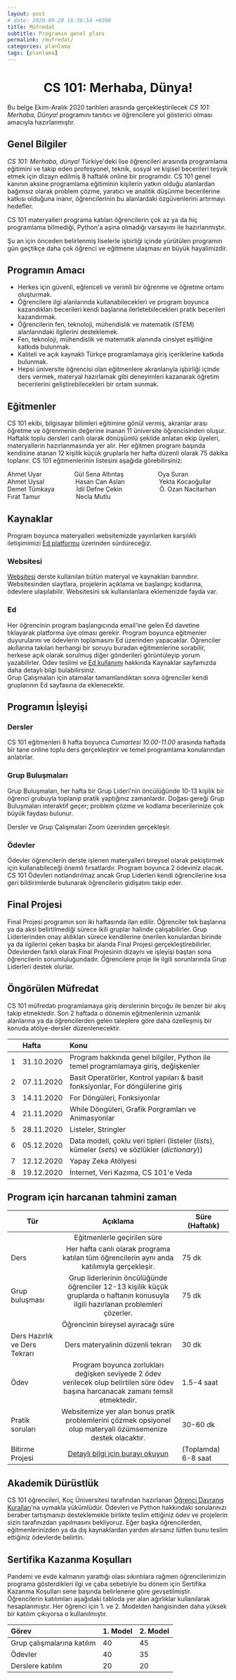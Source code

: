 ```yaml
---
layout: post
# date: 2020-09-20 16:36:54 +0300
title: Müfredat
subtitle: Programın genel planı
permalink: /mufredat/
categories: planlama
tags: [planlama]
---
```


<!--
    syllabus
    sample syllabi:
        - Turkish wording example: http://dosya.marmara.edu.tr/eng/cse/documents/syllabus_tr/fall/CSE1141_S_v2018.pdf
        - Last Kolt python syllabus, Spring '20: https://docs.google.com/document/d/10-ILVxuiD2Z7EAe4U5yC0csZoMzXN1moNFj6m6pW_yY
-->

<center>
<h1> CS 101: Merhaba, Dünya!
</h1>
</center>

Bu belge Ekim-Aralık 2020 tarihleri arasında gerçekleştirilecek _CS 101: Merhaba, Dünya!_    programını tanıtıcı ve öğrencilere yol gösterici olması amacıyla hazırlanmıştır.

## Genel Bilgiler

_CS 101: Merhaba, dünya!_ Türkiye'deki lise öğrencileri arasında programlama eğitimini ve takip eden profesyonel, teknik, sosyal ve kişisel becerileri teşvik etmek için dizayn edilmiş 8 haftalık online bir programdır. CS 101 genel kanının aksine programlama eğitiminin kişilerin yatkın olduğu alanlardan bağımsız olarak problem çözme, yaratıcı ve analitik düşünme becerilerine katkısı olduğuna inanır, öğrencilerinin bu alanlardaki özgüvenlerini artırmayı hedefler.

CS 101 materyalleri programa katılan öğrencilerin çok az ya da hiç programlama bilmediği, Python'a aşina olmadığı varsayımı ile hazırlanmıştır.

Şu an için önceden belirlenmiş liselerle işbirliği içinde yürütülen programın gün geçtikçe daha çok öğrenci ve eğitmene ulaşması en büyük hayalimizdir.

## Programın Amacı

- Herkes için güvenli, eğlenceli ve verimli bir öğrenme ve öğretme ortamı oluşturmak.
- Öğrencilere ilgi alanlarında kullanabilecekleri ve program boyunca kazandıkları becerileri kendi başlarına ilerletebilecekleri pratik becerileri kazandırmak.
- Öğrencilerin fen, teknoloji, mühendislik ve matematik (STEM) alanlarındaki ilgilerini desteklemek.
- Fen, teknoloji, mühendislik ve matematik alanında cinsiyet eşitliğine katkıda bulunmak.
- Kaliteli ve açık kaynaklı Türkçe programlamaya giriş içeriklerine katkıda bulunmak.
- Hepsi üniversite öğrencisi olan eğitmenlere akranlarıyla işbirliği içinde ders vermek, materyal hazırlamak gibi deneyimleri kazanarak öğretim becerilerini geliştirebilecekleri bir ortam sunmak.

## Eğitmenler

<!-- may refactor this bit to a more About like page -->

CS 101 ekibi, bilgisayar bilimleri eğitimine gönül vermiş, akranlar arası öğretme ve öğrenmenin değerine inanan 11 üniversite öğrencisinden oluşur. Haftalık toplu dersleri canlı olarak dönüşümlü şekilde anlatan ekip üyeleri, materyallerin hazırlanmasında yer alır. Her eğitmen program başında kendisine atanan 12 <!-- todo: add exact number --> kişilik küçük gruplarla her hafta düzenli olarak 75 dakika toplanır. CS 101 eğitmenlerinin listesini aşağıda görebilirsiniz:

<!-- table didn't go well here -->

Ahmet Uyar&emsp;&emsp;&emsp;&emsp;&emsp; Gül Sena Altıntaş &emsp;&emsp;&emsp;&emsp;&emsp; Oya Suran  
Ahmet Uysal &emsp;&emsp;&emsp;&emsp;&ensp; Hasan Can Aslan &emsp;&emsp;&emsp;&emsp;&emsp; Yekta Kocaoğullar  
Demet Tümkaya &emsp;&emsp;&emsp; İdil Defne Çekin &emsp;&emsp;&emsp;&emsp;&emsp;&ensp; Ö. Ozan Nacitarhan  
Fırat Tamur&emsp;&emsp;&emsp;&emsp;&emsp;&ensp; Necla Mutlu

## Kaynaklar

Program boyunca materyalleri websitemizde yayınlarken karşılıklı iletişimimizi [Ed platformu](#h-ed) üzerinden sürdüreceğiz.

### Websitesi

<!-- add link later -->

[Websitesi](https://cs101-merhabadunya.github.io/) derste kullanılan bütün materyal ve kaynakları barındırır. Websitesinden slaytlara, <!--ders kayıtlarına, ?--> projelerin açıklama ve başlangıç kodlarına, ödevlere ulaşılabilir. Websitesini sık kullanılanlara eklemenizde fayda var.

### Ed

Her öğrencinin program başlangıcında email'ine gelen Ed davetine tıklayarak platforma üye olması gerekir. Program boyunca eğitmenler duyurularını ve ödevlerin toplamasını Ed üzerinden yapacaklar. Öğrenciler akıllarına takılan herhangi bir soruyu buradan eğitmenlerine sorabilir, herkese açık olarak sorulmuş diğer gönderileri görüntüleyip yorum yazabilirler. Ödev teslimi ve [Ed kullanımı](/kaynaklar/ed-rehberi) hakkında Kaynaklar sayfamızda daha detaylı bilgi bulabilirsiniz.  
Grup Çalışmaları için atamalar tamamlandıktan sonra öğrenciler kendi gruplarının Ed sayfasına da eklenecektir.

<!-- todo: add Ed help sheet as hyperlink -->

## Programın İşleyişi

### Dersler

CS 101 eğitmenleri 8 hafta boyunca *Cumartesi 10.00-11.00* arasında haftada bir tane online toplu ders gerçekleştirir ve temel programlama konularından anlatırlar. 

### Grup Buluşmaları

Grup Buluşmaları, her hafta bir Grup Lideri'nin öncülüğünde 10-13 kişilik bir öğrenci grubuyla toplanıp pratik yaptığınız zamanlardır. Doğası gereği Grup Buluşmaları interaktif geçer; problem çözme ve kodlama becerilerinize çok büyük faydası bulunur.

Dersler ve Grup Çalışmaları Zoom üzerinden gerçekleşir.

### Ödevler

Ödevler öğrencilerin derste işlenen materyalleri bireysel olarak pekiştirmek için kullanabileceği önemli fırsatlardır. Program boyunca 2 ödeviniz olacak. CS 101 Ödevleri notlandırılmaz ancak Grup Liderleri kendi öğrencilerine kısa geri bildirimlerde bulunarak öğrencilerin gidişatını takip eder.

## Final Projesi

Final Projesi programın son iki haftasında ilan edilir. Öğrenciler tek başlarına ya da aksi belirtilmediği sürece ikili gruplar halinde çalışabilirler. Grup Liderlerinden onay aldıkları sürece kendilerine önerilen konulardan birinde ya da ilgilerini çeken başka bir alanda Final Projesi gerçekleştirebilirler. Ödevlerden farklı olarak Final Projesinin dizaynı ve işleyişi baştan sona öğrencilerin sorumluluğundadır. Öğrencilere proje ile ilgili sorunlarında Grup Liderleri destek olurlar.

## Öngörülen Müfredat

CS 101 müfredatı programlamaya giriş derslerinin birçoğu ile benzer bir akış takip etmektedir. Son 2 haftada o dönemin eğitmenlerinin uzmanlık alanlarına ya da öğrencilerden gelen taleplere göre daha özelleşmiş bir konuda atölye-dersler düzenlenecektir.

|     | Hafta      | Konu                                                                                                                            |
| --- | :--------- | :------------------------------------------------------------------------------------------------------------------------------ |
| 1   | 31.10.2020 | Program hakkında genel bilgiler, Python ile temel programlamaya giriş, değişkenler                                              |
| 2   | 07.11.2020 | Basit Operatörler, Kontrol yapıları & basit fonksiyonlar, For döngülerine giriş                                                 |
| 3   | 14.11.2020 | For Döngüleri, Fonksiyonlar                                                                                                     |
| 4   | 21.11.2020 | While Döngüleri, Grafik Porgramları ve Animasyonlar                                                                             | 
| 5   | 28.11.2020 | Listeler, Stringler                                                                                                             |
| 6   | 05.12.2020 | Data modeli, çoklu veri tipleri <!-- doğrau kelimeyi bul --> (listeler (*list*s), kümeler (*set*s) ve sözlükler (_dictionary_)) |
| 7   | 12.12.2020 | Yapay Zeka Atölyesi                                                                                                             | <!-- workshops tbd later --> |
| 8   | 19.12.2020 | İnternet, Veri Kazıma, CS 101'e Veda                                                                                            |

<!--
Introduction	programı tanıtmaca, hızlı python ve pycharm soruları,  intro to variables&types, io (print, input)

Basic Operators, Branching & Simple Functions, For loops introduction

For Loops, Strings, Graphics introduction

While loops, Animation
gui interactorslar, mouse, key eventlere çok girilmeyecek, ödevde gerekirse açıklarız
Lists & Functions

Containers, Aliasing & Mutability	Section: File Input and Output

Python Modules and Third-Party Packages	Son iki hafta ucu açık workshoplar

Workshop: pandas & Matplotlib
			-->

## Program için harcanan tahmini zaman

| Tür                           |                                                              Açıklama                                                               | Süre (Haftalık)                  |
| ----------------------------- | :---------------------------------------------------------------------------------------------------------------------------------: | -------------------------------- |
|                               |                                                     Eğitmenlerle geçirilen süre                                                      |
| Ders                          |                     Her hafta canlı olarak programa katılan tüm öğrencilerin aynı anda katılımıyla gerçekleşir.                     | 75 dk                            |
| Grup buluşması                | Grup liderlerinin öncülüğünde öğrenciler 12-13 kişilik küçük gruplarda o haftanın konusuyla ilgili hazırlanan problemleri çözerler. | 75 dk                            |
|                               |                                                Öğrencinin bireysel ayıracağı süre                                                 |
| Ders Hazırlık ve Ders Tekrarı |                                                  Ders materyalinin düzenli tekrarı                                                  | 30 dk                            |
| Ödev                          | Program boyunca zorlukları değişken seviyede 2 ödev verilecek olup belirtilen süre ödev başına harcanacak zamanı temsil etmektedir. | 1.5-4 saat                       |
| Pratik soruları               |           Websitemize yer alan bonus pratik problemlerini çözmek opsiyonel olup materyali özümsemenize destek olacaktır.           | 30-60 dk                         |
| Bitirme Projesi               |   [Detaylı bilgi için burayı okuyun](#h-final-projesi)                                                                                                                                  | (Toplamda) 6-8 saat<!-- todo --> |

## Akademik Dürüstlük

<!-- couldn't find anything under this name on MEB pages, todo: discuss -->

CS 101 öğrencileri, Koç Üniversitesi tarafından hazırlanan [Öğrenci Davranış Kuralları](https://apdd.ku.edu.tr/akademik-kurallar-ve-prosedurler/ogrenci-davranis-kurallari/)'na uymakla yükümlüdür. Ödevleri ve Python hakkındaki sorularınızı beraber tartışmanızı desteklemekle birlikte teslim ettiğiniz ödev ve projelerin sizin tarafınızdan yapılmasını bekliyoruz. Eğer başka öğrencilerden, eğitmenlerinizden ya da dış kaynaklardan yardım alırsanız lütfen bunu teslim ettiğiniz ödevlerde belirtin.

## Sertifika Kazanma Koşulları

Pandemi ve evde kalmanın yarattığı olası sıkıntılara rağmen öğrencilerimizin programa gösterdikleri ilgi ve çaba sebebiyle bu dönem için Sertifika Kazanma Koşulları sene başında belirlenene göre gevşetilmiştir. Öğrencilerin katılımları aşağıdaki tabloda yer alan ağırlıklar kullanılarak hesaplanmıştır. Her öğrenci için 1. ve 2. Modelden hangisinden daha yüksek bir katılım çıkıyorsa o kullanılmıştır.

| Görev | 1. Model | 2. Model |
| :---- | :-------------------- | :-------------------- |
| Grup çalışmalarına katılım | 40 | 45 |
| Ödevler | 40 | 35 |
| Derslere katılım | 20 | 20 | 

